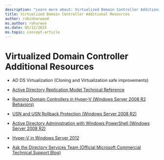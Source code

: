 ```yaml
---
description: "Learn more about: Virtualized Domain Controller Additional Resources"
title: Virtualized Domain Controller Additional Resources
author: robinharwood
ms.author: roharwoo
ms.date: 05/12/2025
ms.topic: concept-article
---
```


# Virtualized Domain Controller Additional Resources


-   AD DS Virtualization (Cloning and Virtualization safe improvements) <!--(/previous-versions/windows/it-pro/windows-server-2012-r2-and-2012/jj574191(v=ws.11))-->

-   [Active Directory Replication Model Technical Reference](/previous-versions/windows/it-pro/windows-server-2003/cc782376(v=ws.10))

-   [Running Domain Controllers in Hyper-V (Windows Server 2008 R2 Behaviors)](/previous-versions/windows/it-pro/windows-server-2008-R2-and-2008/dd363553(v=ws.10))

-   [USN and USN Rollback Protection (Windows Server 2008 R2)](/previous-versions/windows/it-pro/windows-server-2008-R2-and-2008/dd363553(v=ws.10))

-   [Active Directory Administration with Windows PowerShell (Windows Server 2008 R2)](/previous-versions/windows/it-pro/windows-server-2008-R2-and-2008/dd378937(v=ws.10))

-   [Hyper-V in Windows Server 2012](/previous-versions/windows/it-pro/windows-server-2012-R2-and-2012/hh831531(v=ws.11))

-   [Ask the Directory Services Team (Official Microsoft Commercial Technical Support Blog)](/previous-versions/windows/it-pro/windows-server-2012-R2-and-2012/hh831531(v=ws.11))


